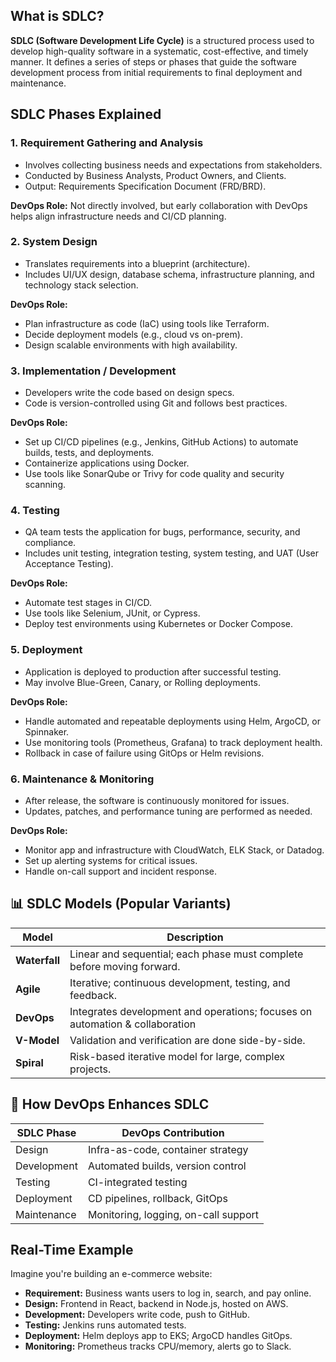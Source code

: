 
##  What is SDLC?

**SDLC (Software Development Life Cycle)** is a structured process used to develop high-quality software in a systematic, cost-effective, and timely manner. It defines a series of steps or phases that guide the software development process from initial requirements to final deployment and maintenance.


##  **SDLC Phases Explained**

### 1. **Requirement Gathering and Analysis**

* Involves collecting business needs and expectations from stakeholders.
* Conducted by Business Analysts, Product Owners, and Clients.
* Output: Requirements Specification Document (FRD/BRD).

**DevOps Role:**
Not directly involved, but early collaboration with DevOps helps align infrastructure needs and CI/CD planning.


### 2. **System Design**

* Translates requirements into a blueprint (architecture).
* Includes UI/UX design, database schema, infrastructure planning, and technology stack selection.
  

**DevOps Role:**

* Plan infrastructure as code (IaC) using tools like Terraform.
* Decide deployment models (e.g., cloud vs on-prem).
* Design scalable environments with high availability.


### 3. **Implementation / Development**

* Developers write the code based on design specs.
* Code is version-controlled using Git and follows best practices.

**DevOps Role:**

* Set up CI/CD pipelines (e.g., Jenkins, GitHub Actions) to automate builds, tests, and deployments.
* Containerize applications using Docker.
* Use tools like SonarQube or Trivy for code quality and security scanning.


### 4. **Testing**

* QA team tests the application for bugs, performance, security, and compliance.
* Includes unit testing, integration testing, system testing, and UAT (User Acceptance Testing).

**DevOps Role:**

* Automate test stages in CI/CD.
* Use tools like Selenium, JUnit, or Cypress.
* Deploy test environments using Kubernetes or Docker Compose.


### 5. **Deployment**

* Application is deployed to production after successful testing.
* May involve Blue-Green, Canary, or Rolling deployments.

**DevOps Role:**

* Handle automated and repeatable deployments using Helm, ArgoCD, or Spinnaker.
* Use monitoring tools (Prometheus, Grafana) to track deployment health.
* Rollback in case of failure using GitOps or Helm revisions.


### 6. **Maintenance & Monitoring**

* After release, the software is continuously monitored for issues.
* Updates, patches, and performance tuning are performed as needed.

**DevOps Role:**

* Monitor app and infrastructure with CloudWatch, ELK Stack, or Datadog.
* Set up alerting systems for critical issues.
* Handle on-call support and incident response.


## 📊 SDLC Models (Popular Variants)

| Model         | Description                                                                  |
| ------------- | ---------------------------------------------------------------------------- |
| **Waterfall** | Linear and sequential; each phase must complete before moving forward.       |
| **Agile**     | Iterative; continuous development, testing, and feedback.                    |
| **DevOps**    | Integrates development and operations; focuses on automation & collaboration |
| **V-Model**   | Validation and verification are done side-by-side.                           |
| **Spiral**    | Risk-based iterative model for large, complex projects.                      |


## 🚀 How DevOps Enhances SDLC

| SDLC Phase  | DevOps Contribution                  |
| ----------- | ------------------------------------ |
| Design      | Infra-as-code, container strategy    |
| Development | Automated builds, version control    |
| Testing     | CI-integrated testing                |
| Deployment  | CD pipelines, rollback, GitOps       |
| Maintenance | Monitoring, logging, on-call support |


##  Real-Time Example

Imagine you're building an e-commerce website:

* **Requirement:** Business wants users to log in, search, and pay online.
* **Design:** Frontend in React, backend in Node.js, hosted on AWS.
* **Development:** Developers write code, push to GitHub.
* **Testing:** Jenkins runs automated tests.
* **Deployment:** Helm deploys app to EKS; ArgoCD handles GitOps.
* **Monitoring:** Prometheus tracks CPU/memory, alerts go to Slack.
